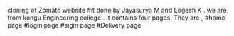 cloning of Zomato website #it done by Jayasurya M and Logesh K .
we are from kongu Engineering college .
it contains four pages.
They are ,
  #home page
  #login page
  #sigin page
  #Delivery  page
